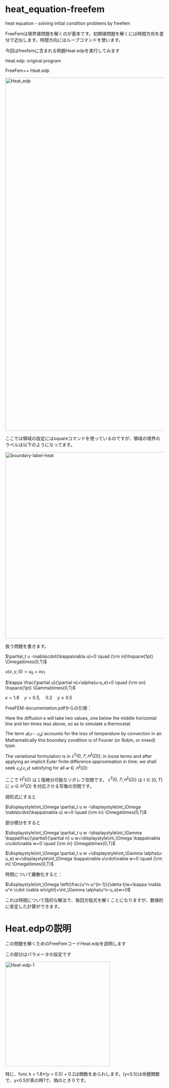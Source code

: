 # heat_equation-freefem
heat equation - solving initial condition problems by freefem

FreeFemは境界値問題を解くのが基本です。初期値問題を解くには時間方向を差分で近似します。時間方向にはループコマンドを使います。

今回はfreefemに含まれる例題Heat.edpを実行してみます

Heat.edp: original program

FreeFem++ Heat.edp

<img width="1121" alt="Heat_edp" src="https://user-images.githubusercontent.com/1296728/223721328-774c7507-ecfe-4e92-af33-ec07e2991bdd.png">

ここでは領域の設定にはsquareコマンドを使っているのですが、領域の境界のラベルは以下のようになってます。

<img width="592" alt="boundary-label-heat" src="https://user-images.githubusercontent.com/1296728/223726838-1246afd8-79f7-4f5e-9b6c-85e77c261b14.png">

扱う問題を書きます。

$\partial_t u -\nabla\cdot(\kappa\nabla u)=0 \quad {\rm in}\hspace{1pt} \Omega\times(0,T)$

$u(x,y,0)=u_0+x u_1$

$\kappa \frac{\partial u}{\partial n}+\alpha(u-u_e)=0 \quad {\rm on} \hspace{1pt} \Gamma\times(0,T)$

$\kappa=1.8 \quad y<0.5, \quad 0.2 \quad y \ge 0.5$

FreeFEM-documentation.pdfからの引用：

Here the diffusion 𝜅 will take two values, one below the middle horizontal line and ten times less above, so as to simulate a thermostat.

The term $𝛼(𝑢 − 𝑢_𝑒)$ accounts for the loss of temperature by convection in air. Mathematically this boundary condition is of Fourier (or Robin, or mixed) type.

The variational formulation is in $𝐿^2(0,𝑇;𝐻^1(Ω))$; in loose terms and after applying an implicit Euler finite difference approximation in time; we shall seek $𝑢_𝑛(𝑥, 𝑦)$ satisfying for all $𝑤 ∈ 𝐻^1(Ω)$:

ここで $H^1(\Omega)$ は１階微分可能なソボレフ空間です。
$𝐿^2(0,𝑇;𝐻^1(Ω))$ は $t\in[0,T]$ に $u\in H^1(\Omega)$ を対応させる写像の空間です。

弱形式にすると

$\displaystyle\int_\Omega \partial_t u w -\displaystyle\int_\Omega \nabla\cdot(\kappa\nabla u) w=0 \quad {\rm in} \Omega\times(0,T)$

部分積分をすると

$\displaystyle\int_\Omega \partial_t u w -\displaystyle\int_\Gamma \kappa\frac{\partial}{\partial n} u w+\displaystyle\int_\Omega \kappa\nabla u\cdot\nabla w=0 \quad {\rm in} \Omega\times(0,T)$

$\displaystyle\int_\Omega \partial_t u w +\displaystyle\int_\Gamma \alpha(u-u_e) w+\displaystyle\int_\Omega \kappa\nabla u\cdot\nabla w=0 \quad {\rm in} \Omega\times(0,T)$

時間について離散化すると：

$\displaystyle\int_\Omega \left(\frac{u^n-u^{n-1}}{\delta t}w+\kappa \nabla u^n \cdot \nabla w\right)+\int_\Gamma \alpha(u^n-u_e)w=0$

これは時間について陰的な解法で、毎回方程式を解くことになりますが、数値的に安定した計算ができます。

# Heat.edpの説明

この問題を解くためのFreeFemコードHeat.edpを説明します

この部分はパラメータの設定です

<img width="332" alt="Heat-edp-1" src="https://user-images.githubusercontent.com/1296728/224743390-3339f833-7463-46e4-9729-695edd33774c.png">

特に、func k = 1.8*(y < 0.5) + 0.2は関数をあらわします。(y<0.5)は命題関数で、y<0.5が真の時1で、偽のとき０です。
